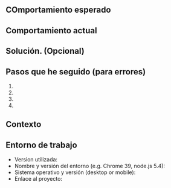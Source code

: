 <!--- Provide a general summary of the issue in the Title above -->

## COmportamiento esperado
<!--- If you're describing a bug, tell us what should happen -->
<!--- If you're suggesting a change/improvement, tell us how it should work -->

## Comportamiento actual
<!--- If describing a bug, tell us what happens instead of the expected behavior -->
<!--- If suggesting a change/improvement, explain the difference from current behavior -->

## Solución. (Opcional)
<!--- Not obligatory, but suggest a fix/reason for the bug, -->
<!--- or ideas how to implement the addition or change -->

## Pasos que he seguido (para errores)
<!--- Provide a link to a live example, or an unambiguous set of steps to -->
<!--- reproduce this bug. Include code to reproduce, if relevant -->
1.
2.
3.
4.

## Contexto
<!--- How has this issue affected you? What are you trying to accomplish? -->
<!--- Providing context helps us come up with a solution that is most useful in the real world -->

## Entorno de trabajo
<!--- Include as many relevant details about the environment you experienced the bug in -->
* Version utilizada:
* Nombre y versión del entorno (e.g. Chrome 39, node.js 5.4):
* Sistema operativo y versión (desktop or mobile):
* Enlace al proyecto:
